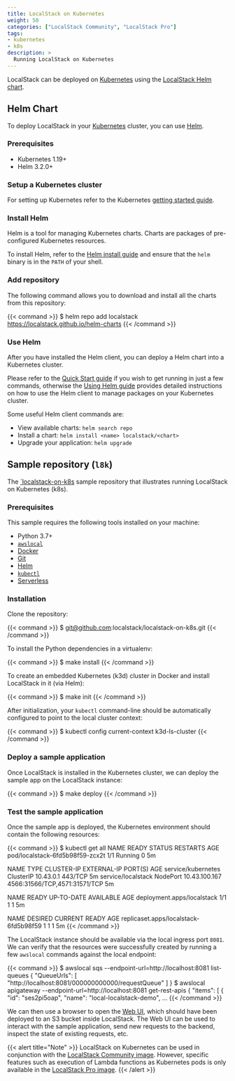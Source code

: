 ```yaml
---
title: LocalStack on Kubernetes
weight: 50
categories: ["LocalStack Community", "LocalStack Pro"]
tags:
- kubernetes
- k8s
description: >
  Running LocalStack on Kubernetes
---
```


LocalStack can be deployed on [Kubernetes](https://kubernetes.io/) using the [LocalStack Helm chart](http://helm.localstack.cloud/).

## Helm Chart

To deploy LocalStack in your [Kubernetes](https://kubernetes.io/) cluster, you can use [Helm](https://helm.sh/).

### Prerequisites

- Kubernetes 1.19+
- Helm 3.2.0+

### Setup a Kubernetes cluster

For setting up Kubernetes refer to the Kubernetes  [getting started guide](https://kubernetes.io/docs/getting-started-guides/).

### Install Helm

Helm is a tool for managing Kubernetes charts. Charts are packages of pre-configured Kubernetes resources.

To install Helm, refer to the  [Helm install guide](https://github.com/helm/helm#install) and ensure that the `helm` binary is in the `PATH` of your shell.

### Add repository

The following command allows you to download and install all the charts from this repository:

{{< command >}}
$ helm repo add localstack https://localstack.github.io/helm-charts
{{< /command >}}

### Use Helm

After you have installed the Helm client, you can deploy a Helm chart into a Kubernetes cluster.

Please refer to the [Quick Start guide](https://helm.sh/docs/intro/quickstart/)  if you wish to get running in just a few commands, otherwise the [Using Helm guide](https://helm.sh/docs/intro/using_helm/) provides detailed instructions on how to use the Helm client to manage packages on your Kubernetes cluster.

Some useful Helm client commands are:

-   View available charts: `helm search repo`
-   Install a chart: `helm install <name> localstack/<chart>`
-   Upgrade your application: `helm upgrade`

## Sample repository (`l8k`)

The [`localstack-on-k8s](https://github.com/localstack/localstack-on-k8s) sample repository that illustrates running LocalStack on Kubernetes (k8s).

### Prerequisites

This sample requires the following tools installed on your machine:

* Python 3.7+
* [`awslocal`](https://github.com/localstack/awscli-local)
* [Docker](https://www.docker.com)
* [Git](https://git-scm.com)
* [Helm](https://helm.sh)
* [`kubectl`](https://kubernetes.io/docs/tasks/tools/#kubectl)
* [Serverless](https://www.npmjs.com/package/serverless)

### Installation

Clone the repository:

{{< command >}}
$ git@github.com:localstack/localstack-on-k8s.git
{{< /command >}}

To install the Python dependencies in a virtualenv:

{{< command >}}
$ make install
{{< /command >}}

To create an embedded Kubernetes (k3d) cluster in Docker and install LocalStack in it (via Helm):

{{< command >}}
$ make init
{{< /command >}}

After initialization, your `kubectl` command-line should be automatically configured to point to the local cluster context:

{{< command >}}
$ kubectl config current-context
k3d-ls-cluster
{{< /command >}}

### Deploy a sample application

Once LocalStack is installed in the Kubernetes cluster, we can deploy the sample app on the LocalStack instance:

{{< command >}}
$ make deploy
{{< /command >}}

### Test the sample application

Once the sample app is deployed, the Kubernetes environment should contain the following resources:

{{< command >}}
$ kubectl get all
NAME                              READY   STATUS    RESTARTS   AGE
pod/localstack-6fd5b98f59-zcx2t   1/1     Running   0          5m

NAME                 TYPE        CLUSTER-IP      EXTERNAL-IP   PORT(S)                         AGE
service/kubernetes   ClusterIP   10.43.0.1       <none>        443/TCP                         5m
service/localstack   NodePort    10.43.100.167   <none>        4566:31566/TCP,4571:31571/TCP   5m

NAME                         READY   UP-TO-DATE   AVAILABLE   AGE
deployment.apps/localstack   1/1     1            1           5m

NAME                                    DESIRED   CURRENT   READY   AGE
replicaset.apps/localstack-6fd5b98f59   1         1         1       5m
{{< /command >}}

The LocalStack instance should be available via the local ingress port `8081`. We can verify that the resources were successfully created by running a few `awslocal` commands against the local endpoint:

{{< command >}}
$ awslocal sqs --endpoint-url=http://localhost:8081 list-queues
{
    "QueueUrls": [
        "http://localhost:8081/000000000000/requestQueue"
    ]
}
$ awslocal apigateway --endpoint-url=http://localhost:8081 get-rest-apis
{
    "items": [
        {
            "id": "ses2pi5oap",
            "name": "local-localstack-demo",
...
{{< /command >}}

We can then use a browser to open the [Web UI](http://localhost:8081/archive-bucket/index.html), which should have been deployed to an S3 bucket inside LocalStack. The Web UI can be used to interact with the sample application, send new requests to the backend, inspect the state of existing requests, etc.

{{< alert title="Note" >}}
LocalStack on Kubernetes can be used in conjunction with the [LocalStack Community image](https://hub.docker.com/r/localstack/localstack). However, specific features such as execution of Lambda functions as Kubernetes pods is only available in the [LocalStack Pro image](https://hub.docker.com/r/localstack/localstack-pro).
{{< /alert >}}
